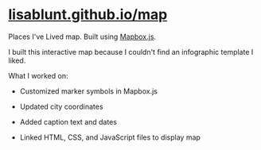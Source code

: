 [lisablunt.github.io/map](http://lisablunt.github.io/map)
==============

Places I've Lived map. Built using [Mapbox.js](https://www.mapbox.com/mapbox.js/api/v3.1.1/). 

I built this interactive map because I couldn't find an infographic template I liked.

What I worked on:

* Customized marker symbols in Mapbox.js

* Updated city coordinates

* Added caption text and dates

* Linked HTML, CSS, and JavaScript files to display map

